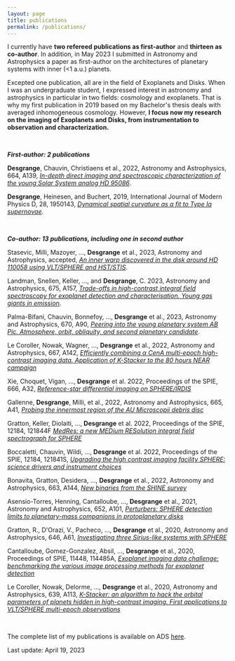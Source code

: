 ```yaml
---
layout: page
title: publications
permalink: /publications/
---
```


I currently have <b>two refereed publications as first-author</b> and <b>thirteen as co-author</b>. In addition, in May 2023 I submitted in Astronomy and Astrophysics a paper as first-author on the architectures of planetary systems with inner (<1 a.u.) planets.

Excepted one publication, all are in the field of Exoplanets and Disks. When I was an undergraduate student, I expressed interest in astronomy and astrophysics in particular in two fields: cosmology and exoplanets. That is why my first publication in 2019 based on my Bachelor's thesis deals with averaged inhomogeneous cosmology. However, <b>I focus now my research on the imaging of Exoplanets and Disks, from instrumentation to observation and characterization.</b>

<br>

<strong>*First-author: 2 publications*</strong> 

  <b>Desgrange</b>, Chauvin, Christiaens et al., 2022, Astronomy and Astrophysics, 664, A139, <i><a href="https://ui.adsabs.harvard.edu/abs/2022A%26A...664A.139D/abstract">In-depth direct imaging and spectroscopic characterization of the young Solar System analog HD 95086</a></i>.
 
  <b>Desgrange</b>, Heinesen, and Buchert, 2019, International Journal of Modern Physics D, 28, 1950143, <i><a href="https://ui.adsabs.harvard.edu/abs/2019IJMPD..2850143D/abstract">Dynamical spatial curvature as a fit to Type Ia supernovae</a></i>.
 
<br>

<strong>*Co-author: 13 publications, including one in second author*</strong>

 Stasevic, Milli, Mazoyer, ..., <b>Desgrange</b> et al., 2023, Astronomy and Astrophysics, accepted, <i><a href="https://ui.adsabs.harvard.edu/abs/2023arXiv230805613S/abstract">An inner warp discovered in the disk around HD 110058 using VLT/SPHERE and HST/STIS</a></i>.

  Landman, Snellen, Keller, ..., and <b>Desgrange</b>, C. 2023, Astronomy and Astrophysics, 675, A157, <i><a href="https://ui.adsabs.harvard.edu/abs/2023A%26A...675A.157L/abstract">Trade-offs in high-contrast integral field spectroscopy for exoplanet detection and characterisation. Young gas giants in emission</a></i>.

  Palma-Bifani, Chauvin, Bonnefoy, ..., <b>Desgrange</b> et al., 2023, Astronomy and Astrophysics, 670, A90,  <i><a href="https://ui.adsabs.harvard.edu/abs/2023A%26A...670A..90P/abstract">Peering into the young planetary system AB Pic. Atmosphere, orbit, obliquity, and second planetary candidate</a></i>.
   
  Le Coroller, Nowak, Wagner, ..., <b>Desgrange</b>  et al., 2022, Astronomy and Astrophysics, 667, A142, <i><a href="https://ui.adsabs.harvard.edu/abs/2022A%26A...667A.142L/abstract">Efficiently combining α CenA multi-epoch high-contrast imaging data. Application of K-Stacker to the 80 hours NEAR campaign</a></i>
  
   Xie, Choquet, Vigan, ...,  <b>Desgrange</b> et al. 2022, Proceedings of the SPIE, 666, A32, <i><a href="https://ui.adsabs.harvard.edu/abs/2022A%26A...666A..32X/abstract">Reference-star differential imaging on SPHERE/IRDIS</a></i>
        
  Gallenne, <b>Desgrange</b>, Milli, et al., 2022, Astronomy and Astrophysics, 665, A41, <i><a href="https://ui.adsabs.harvard.edu/abs/2022A%26A...665A..41G/abstract">Probing the innermost region of the AU Microscopii debris disc</a></i>

  Gratton, Keller, Diolaiti, ...,  <b>Desgrange</b> et al. 2022, Proceedings of the SPIE, 12184, 121844F <i><a href="https://ui.adsabs.harvard.edu/abs/2022SPIE12184E..4FG/abstract">MedRes: a new MEDium RESolution integral field spectrograph for SPHERE</a></i>

  Boccaletti, Chauvin, Wildi, ...,  <b>Desgrange</b> et al. 2022, Proceedings of the SPIE, 12184, 121841S, <i><a href="https://ui.adsabs.harvard.edu/abs/2022SPIE12184E..1SB/abstract">Upgrading the high contrast imaging facility SPHERE: science drivers and instrument choices</a></i>

  Bonavita, Gratton, Desidera, ...,  <b>Desgrange</b> et al., 2022, Astronomy and Astrophysics, 663, A144, <i><a href="https://ui.adsabs.harvard.edu/abs/2022A%26A...663A.144B/abstract">New binaries from the SHINE survey</a></i>

  Asensio-Torres,  Henning, Cantalloube, ..., <b>Desgrange</b> et al., 2021, Astronomy and Astrophysics, 652, A101, <i><a href="https://ui.adsabs.harvard.edu/abs/2021A%26A...652A.101A/abstract">Perturbers: SPHERE detection limits to planetary-mass companions in protoplanetary disks</a></i>
        
  Gratton, R., D'Orazi, V., Pacheco, ..., <b>Desgrange</b> et al., 2020, Astronomy and Astrophysics, 646, A61, <i><a href="https://ui.adsabs.harvard.edu/abs/2021A%26A...646A..61G/abstract">Investigating three Sirius-like systems with SPHERE</a></i>
        
  Cantalloube, Gomez-Gonzalez, Absil, ..., <b>Desgrange</b> et al.,  2020, Proceedings of SPIE, 11448, 114485A, <i><a href="https://ui.adsabs.harvard.edu/abs/2020SPIE11448E..5AC/abstract">Exoplanet imaging data challenge: benchmarking the various image processing methods for exoplanet detection</a></i>
        
  Le Coroller, Nowak, Delorme, ..., <b>Desgrange</b>  et al., 2020, Astronomy and Astrophysics, 639, A113, <i><a href="https://ui.adsabs.harvard.edu/abs/2020A%26A...639A.113L/abstract">K-Stacker: an algorithm to hack the orbital parameters of planets hidden in high-contrast imaging. First applications to VLT/SPHERE multi-epoch observations</a></i>

<br>

The complete list of my publications is available on ADS <a href="https://ui.adsabs.harvard.edu/search/filter_author_facet_hier_fq_author=AND&filter_author_facet_hier_fq_author=author_facet_hier%3A%220%2FDesgrange%2C%20C%22&filter_database_fq_database=AND&filter_database_fq_database=database%3A%22astronomy%22&fq=%7B!type%3Daqp%20v%3D%24fq_author%7D&fq=%7B!type%3Daqp%20v%3D%24fq_database%7D&fq_author=(author_facet_hier%3A%220%2FDesgrange%2C%20C%22)&fq_database=(database%3A%22astronomy%22)&p_=0&q=author%3A%22Desgrange%2C%20C%22&sort=date%20desc%2C%20bibcode%20desc">here</a>.


Last update: April 19, 2023
